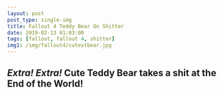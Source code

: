 ```yaml
---
layout: post
post_type: single-img
title: Fallout 4 Teddy Bear On Shitter
date: 2019-02-13 01:03:00
tags: [fallout, fallout 4, shitter]
img1: /img/fallout4/cutestbear.jpg
---
```

## *Extra! Extra!* Cute Teddy Bear takes a shit at the End of the World!
